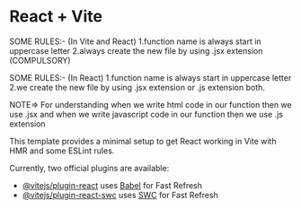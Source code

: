 # React + Vite


SOME RULES:- (In Vite and React)
1.function name is always  start in uppercase letter
2.always create the new file by using .jsx extension (COMPULSORY)

SOME RULES:- (In React)
1.function name is always  start in uppercase letter
2.we create the new file by using .jsx extension or .js extension both.

NOTE=> For understanding when we write html code in our function then we use .jsx and when we write javascript code in our function then we use .js extension



This template provides a minimal setup to get React working in Vite with HMR and some ESLint rules.

Currently, two official plugins are available:

- [@vitejs/plugin-react](https://github.com/vitejs/vite-plugin-react/blob/main/packages/plugin-react/README.md) uses [Babel](https://babeljs.io/) for Fast Refresh
- [@vitejs/plugin-react-swc](https://github.com/vitejs/vite-plugin-react-swc) uses [SWC](https://swc.rs/) for Fast Refresh
